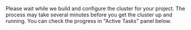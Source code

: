 Please wait while we build and configure the cluster for your project. The process may take several minutes before you get the cluster up and running. You can check the progress in "Active Tasks" panel below.
